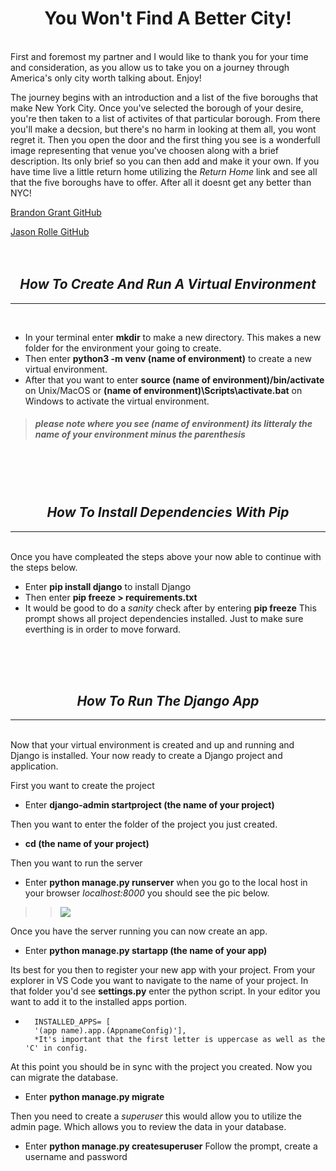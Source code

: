 # <div align="center">**You Won't Find A Better City!**</div> 
<br>
First and foremost my partner and I would like to thank you for your time and consideration, as you allow us to take you on a journey through America's only city worth talking about. Enjoy!

The journey begins with an introduction and a list of the five boroughs that make New York City. Once you've selected the borough of your desire, you're then taken to a list of activites of that particular borough. From there you'll make a decsion, but there's no harm in looking at them all, you wont regret it. Then you open the door and the first thing you see is a wonderfull image representing that venue you've choosen along with a brief description. Its only brief so you can then add and make it your own. If you have time live a little return home utilizing the *Return Home* link and see all that the five boroughs have to offer. After all it doesnt get any better than NYC!
<!-- The README.md must contain the following information

    Name of project
    Names of group members and their Github usernames
    Instruction on how to create and run a virtual environment using venv
    Instruction on how to install project dependencies with pip
    Instruction on how to run the Django application -->

<!-- group names -->
[Brandon Grant GitHub](https://github.com/Grantb2134) 
 
[Jason Rolle GitHub](https://github.com/JasonRolle1990) 
<br>
<br>
<br>



## <div align="center">***How To Create And Run A Virtual Environment***</div>
---
<br>

* In your terminal enter **mkdir** to make a new directory. This makes a new folder for the environment your going to create.
* Then enter **python3 -m venv (name of environment)** to create a new virtual environment.
* After that you want to enter **source (name of environment)/bin/activate** on Unix/MacOS or **(name of environment)\Scripts\activate.bat** on Windows to activate the virtual environment. 

>##### *please note where you see (name of environment) its litteraly the name of your environment minus the parenthesis*

<br>
<br>
<br>

## <div align="center">***How To Install Dependencies With Pip***</div>
---
<br>
Once you have compleated the steps above your now able to continue with the steps below.

* Enter **pip install django** to install Django
* Then enter **pip freeze > requirements.txt**
* It would be good to do a *sanity* check after by entering **pip freeze** This prompt shows all project dependencies installed.  Just to make sure everthing is in order to move forward.

<br>
<br>
<br>

## <div align="center">***How To Run The Django App***</div>
---
<br>
Now that your virtual environment is created and up and running and Django is installed. Your now ready to create a Django project and application.

First you want to create the project
* Enter **django-admin startproject (the name of your project)**

Then you want to enter the folder of the project you just created.
* **cd (the name of your project)**

Then you want to run the server
* Enter **python manage.py runserver** when you go to the local host in your browser *localhost:8000* you should see the pic below.
>>![](https://i.imgur.com/5jaC2y7.png)

Once you have the server running you can now create an app.
* Enter **python manage.py startapp (the name of your app)**

Its best for you then to register your new app with your project. From your explorer in VS Code you want to navigate to the name of your project. In that folder you'd see **settings.py** enter the python script. In your editor you want to add it to the installed apps portion.
*       INSTALLED_APPS= [
        '(app name).app.(AppnameConfig)'],
        *It's important that the first letter is uppercase as well as the 'C' in config.
    
At this point you should be in sync with the project you created. Now you can migrate the database.
* Enter **python manage.py migrate**

Then you need to create a *superuser* this would allow you to utilize the admin page. Which allows you to review the data in your database. 
* Enter **python manage.py createsuperuser**
Follow the prompt, create a username and password
















